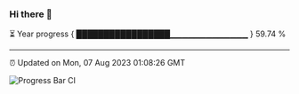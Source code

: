 ### Hi there 👋

⏳ Year progress { █████████████████▁▁▁▁▁▁▁▁▁▁▁▁▁ } 59.74 %

---

⏰ Updated on Mon, 07 Aug 2023 01:08:26 GMT

![Progress Bar CI](https://github.com/liununu/liununu/workflows/Progress%20Bar%20CI/badge.svg)
